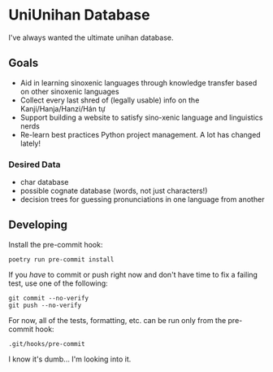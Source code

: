 # UniUnihan Database

I've always wanted the ultimate unihan database.

## Goals

* Aid in learning sinoxenic languages through knowledge transfer based on other sinoxenic languages
* Collect every last shred of (legally usable) info on the Kanji/Hanja/Hanzi/Hán tự
* Support building a website to satisfy sino-xenic language and linguistics nerds
* Re-learn best practices Python project management. A lot has changed lately!

### Desired Data

* char database
* possible cognate database (words, not just characters!)
* decision trees for guessing pronunciations in one language from another

## Developing

Install the pre-commit hook:

    poetry run pre-commit install

If you *have* to commit or push right now and don't have time to fix a failing test, use one of the following:

    git commit --no-verify
    git push --no-verify

For now, all of the tests, formatting, etc. can be run only from the pre-commit hook:

    .git/hooks/pre-commit

I know it's dumb... I'm looking into it.

